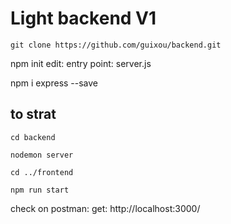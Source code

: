 # Light backend  V1 # 

    git clone https://github.com/guixou/backend.git


npm init
    edit: entry point: server.js

npm i express --save

## to strat ##

    cd backend

    nodemon server

    cd ../frontend

    npm run start


check on postman: get: http://localhost:3000/
